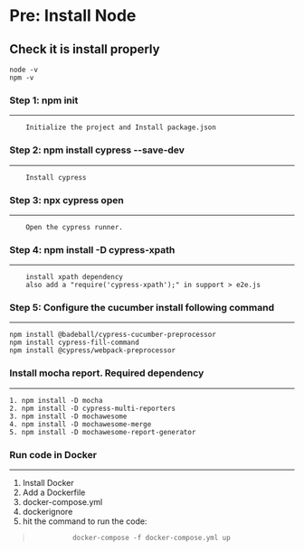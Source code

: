 # Pre: Install Node 

## Check it is install properly 
    node -v
    npm -v

### Step 1: npm init
---
        Initialize the project and Install package.json 
### Step 2: npm install cypress --save-dev
---
        Install cypress
### Step 3: npx cypress open
---
        Open the cypress runner.
### Step 4: npm install -D cypress-xpath
---
        install xpath dependency
        also add a "require('cypress-xpath');" in support > e2e.js

### Step 5: Configure the cucumber install following command
---
    npm install @badeball/cypress-cucumber-preprocessor
    npm install cypress-fill-command
    npm install @cypress/webpack-preprocessor


### Install mocha report. Required dependency
---
    1. npm install -D mocha
    2. npm install -D cypress-multi-reporters
    3. npm install -D mochawesome
    4. npm install -D mochawesome-merge
    5. npm install -D mochawesome-report-generator

### Run code in Docker
---
1. Install Docker
2. Add a Dockerfile
3. docker-compose.yml
4. dockerignore
5. hit the command to run the code:
>               docker-compose -f docker-compose.yml up  
